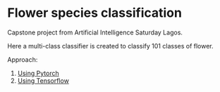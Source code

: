 # Flower species classification

Capstone project from Artificial Intelligence Saturday Lagos.

Here a multi-class classifier is created to classify 101 classes of flower.

Approach:

1. [Using Pytorch](https://github.com/josepholaide/Flower-species/blob/main/notebook/AIsat_Pytorch.ipynb)
2. [Using Tensorflow](https://github.com/josepholaide/Flower-species/blob/main/notebook/AIsat_tenso.ipynb)
